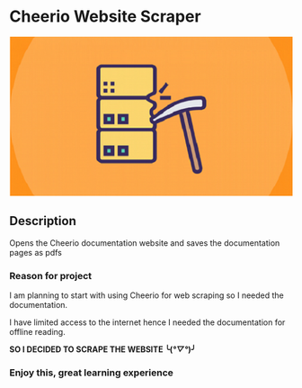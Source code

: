 # Cheerio Website Scraper

![Image](/image/i.png)

## Description

Opens the Cheerio documentation website and saves the documentation pages as pdfs

### Reason for project

I am planning to start with using Cheerio for web scraping so I needed the documentation.

I have limited access to the internet hence I needed the documentation for offline reading.

**SO I DECIDED TO SCRAPE THE WEBSITE ╰(*°▽°*)╯**

### Enjoy this, great learning experience
